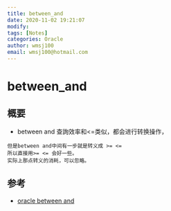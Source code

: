 ```yaml
---
title: between_and
date: 2020-11-02 19:21:07
modify: 
tags: [Notes]
categories: Oracle
author: wmsj100
email: wmsj100@hotmail.com
---
```


# between_and

## 概要

- between and 查詢效率和<=类似，都会进行转换操作，
```
但是between and中间有一步就是转义成 >= <=
所以直接用>= <= 会好一些。
实际上那点转义的消耗，可以忽略。
```

## 参考

- [oracle between and](http://www.itpub.net/thread-1005365-1-1.html)
